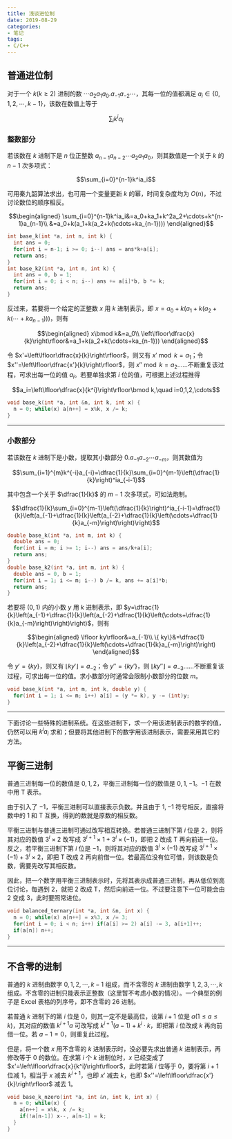 ```yaml
---
title: 浅谈进位制
date: 2019-08-29
categories:
- 笔记
tags:
- C/C++
---
```


## 普通进位制

对于一个 $k(k\geqslant 2)$ 进制的数 $\cdots a_2a_1a_0.a_{-1}a_{-2}\cdots$，其每一位的值都满足 $a_i\in\{0,1,2,\cdots,k-1\}$，该数在数值上等于

$$\sum_ik^ia_i$$

<!-- more -->

### 整数部分

若该数在 $k$ 进制下是 $n$ 位正整数 $a_{n-1}a_{n-2}\cdots a_2a_1a_0$，则其数值是一个关于 $k$ 的 $n-1$ 次多项式：

$$\sum_{i=0}^{n-1}k^ia_i$$

可用秦九韶算法求出，也可用一个变量更新 $k$ 的幂，时间复杂度均为 $O(n)$，不过讨论数位的顺序相反。

$$\begin{aligned}
\sum_{i=0}^{n-1}k^ia_i&=a_0+ka_1+k^2a_2+\cdots+k^{n-1}a_{n-1}\\
&=a_0+k(a_1+k(a_2+k(\cdots+ka_{n-1})))
\end{aligned}$$

```cpp
int base_k(int *a, int n, int k) {
  int ans = 0;
  for(int i = n-1; i >= 0; i--) ans = ans*k+a[i];
  return ans;
}
int base_k2(int *a, int n, int k) {
  int ans = 0, b = 1;
  for(int i = 0; i < n; i--) ans += a[i]*b, b *= k;
  return ans;
}
```

反过来，若要将一个给定的正整数 $x$ 用 $k$ 进制表示，即 $x=a_0+k(a_1+k(a_2+k(\cdots+ka_{n-1})))$，则有

$$\begin{aligned}
x\bmod k&=a_0\\
\left\lfloor\dfrac{x}{k}\right\rfloor&=a_1+k(a_2+k(\cdots+ka_{n-1}))
\end{aligned}$$

令 $x'=\left\lfloor\dfrac{x}{k}\right\rfloor$，则又有 $x'\bmod k=a_1$；令 $x''=\left\lfloor\dfrac{x'}{k}\right\rfloor$，则 $x''\bmod k=a_2$……不断重复该过程，可求出每一位的值 $a_i$。若要单独求第 $i$ 位的值，可根据上述过程推得

$$a_i=\left\lfloor\dfrac{x}{k^i}\right\rfloor\bmod k,\quad i=0,1,2,\cdots$$

```cpp
void base_k(int *a, int &n, int k, int x) {
  n = 0; while(x) a[n++] = x%k, x /= k;
}
```

---

### 小数部分

若该数在 $k$ 进制下是小数，提取其小数部分 $0.a_{-1}a_{-2}\cdots a_{-m}$，则其数值为

$$\sum_{i=1}^{m}k^{-i}a_{-i}=\dfrac{1}{k}\sum_{i=0}^{m-1}\left(\dfrac{1}{k}\right)^ia_{-i-1}$$

其中包含一个关于 $\dfrac{1}{k}$ 的 $m-1$ 次多项式，可如法炮制。

$$\dfrac{1}{k}\sum_{i=0}^{m-1}\left(\dfrac{1}{k}\right)^ia_{-i-1}=\dfrac{1}{k}\left(a_{-1}+\dfrac{1}{k}\left(a_{-2}+\dfrac{1}{k}\left(\cdots+\dfrac{1}{k}a_{-m}\right)\right)\right)$$

```cpp
double base_k(int *a, int m, int k) {
  double ans = 0;
  for(int i = m; i >= 1; i--) ans = ans/k+a[i];
  return ans;
}
double base_k2(int *a, int m, int k) {
  double ans = 0, b = 1;
  for(int i = 1; i <= m; i--) b /= k, ans += a[i]*b;
  return ans;
}
```

若要将 $(0,1)$ 内的小数 $y$ 用 $k$ 进制表示，即 $y=\dfrac{1}{k}\left(a_{-1}+\dfrac{1}{k}\left(a_{-2}+\dfrac{1}{k}\left(\cdots+\dfrac{1}{k}a_{-m}\right)\right)\right)$，则有

$$\begin{aligned}
\lfloor ky\rfloor&=a_{-1}\\
\{ ky\}&=\dfrac{1}{k}\left(a_{-2}+\dfrac{1}{k}\left(\cdots+\dfrac{1}{k}a_{-m}\right)\right)
\end{aligned}$$

令 $y'=\{ ky\}$，则又有 $\lfloor ky'\rfloor=a_{-2}$；令 $y''=\{ ky'\}$，则 $\lfloor ky''\rfloor=a_{-3}$……不断重复该过程，可求出每一位的值。求小数部分时通常会限制小数部分的位数 $m$。

```cpp
void base_k(int *a, int m, int k, double y) {
  for(int i = 1; i <= m; i++) a[i] = (y *= k), y -= (int)y;
}
```

---

下面讨论一些特殊的进制系统。在这些进制下，求一个用该进制表示的数字的值，仍然可以用 $k^ia_i$ 求和；但要将其他进制下的数字用该进制表示，需要采用其它的方法。

## 平衡三进制

普通三进制每一位的数值是 $0,1,2$，平衡三进制每一位的数值是 $0,1,-1$。$-1$ 在数中用 $\mathrm{T}$ 表示。

由于引入了 $-1$，平衡三进制可以直接表示负数。并且由于 $1,-1$ 符号相反，直接将数中的 $1$ 和 $\mathrm{T}$ 互换，得到的数就是原数的相反数。

平衡三进制与普通三进制可通过改写相互转换。若普通三进制下第 $i$ 位是 $2$，则将其对应的数值 $3^i\times 2$ 改写成 $3^{i+1}\times 1+3^i\times(-1)$，即把 $2$ 改成 $\mathrm{T}$ 再向前进一位。反之，若平衡三进制下第 $i$ 位是 $-1$，则将其对应的数值 $3^i\times(-1)$ 改写成 $3^{i+1}\times(-1)+3^i\times 2$，即把 $\mathrm{T}$ 改成 $2$ 再向前借一位。若最高位没有位可借，则该数是负数，需要先改写其相反数。

因此，把一个数字用平衡三进制表示时，先将其表示成普通三进制，再从低位到高位讨论，每遇到 $2$，就把 $2$ 改成 $\mathrm{T}$，然后向前进一位。不过要注意下一位可能会由 $2$ 变成 $3$，此时要照常进位。

```cpp
void balanced_ternary(int *a, int &n, int x) {
  n = 0; while(x) a[n++] = x%3, x /= 3;
  for(int i = 0; i < n; i++) if(a[i] >= 2) a[i] -= 3, a[i+1]++;
  if(a[n]) n++;
}
```

---

## 不含零的进制

普通的 $k$ 进制由数字 $0,1,2,\cdots,k-1$ 组成，而不含零的 $k$ 进制由数字 $1,2,3,\cdots,k$ 组成。不含零的进制只能表示正整数（这里暂不考虑小数的情况）。一个典型的例子是 Excel 表格的列序号，即不含零的 $26$ 进制。

若普通 $k$ 进制下的第 $i$ 位是 $0$，则其一定不是最高位，设第 $i+1$ 位是 $a(1\le a\le k)$，其对应的数值 $k^{i+1}a$ 可改写成 $k^{i+1}(a-1)+k^i\cdot k$，即把第 $i$ 位改成 $k$ 再向前借一位。若 $a-1=0$，则重复此过程。

但是，将一个数 $x$ 用不含零的 $k$ 进制表示时，没必要先求出普通 $k$ 进制表示，再修改等于 $0$ 的数位。在求第 $i$ 个 $k$ 进制位时，$x$ 已经变成了 $x'=\left\lfloor\dfrac{x}{k^i}\right\rfloor$，此时若第 $i$ 位等于 $0$，要将第 $i+1$ 位减 $1$，相当于 $x$ 减去 $k^{i+1}$，也即 $x'$ 减去 $k$，也即 $x''=\left\lfloor\dfrac{x'}{k}\right\rfloor$ 减去 $1$。

```cpp
void base_k_nzero(int *a, int &n, int k, int x) {
  n = 0; while(x) {
    a[n++] = x%k, x /= k;
    if(!a[n-1]) x--, a[n-1] = k;
  }
}
```
